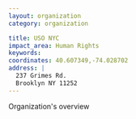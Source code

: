 ```yaml
---
layout: organization
category: organization

title: USO NYC
impact_area: Human Rights
keywords: 
coordinates: 40.607349,-74.028702
address: |
  237 Grimes Rd.
  Brooklyn NY 11252
---
```

Organization's overview
